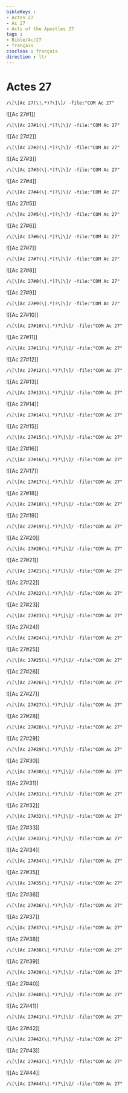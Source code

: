 ```yaml
---
bibleKeys : 
- Actes 27
- Ac 27
- Acts of the Apostles 27
tags : 
- Bible/Ac/27
- français
cssclass : français
direction : ltr
---
```


# Actes 27

```query
/\[\[Ac 27(\|.*)?\]\]/ -file:"COM Ac 27"
```



![[Ac 27#1]]

```query
/\[\[Ac 27#1(\|.*)?\]\]/ -file:"COM Ac 27"
```

![[Ac 27#2]]

```query
/\[\[Ac 27#2(\|.*)?\]\]/ -file:"COM Ac 27"
```

![[Ac 27#3]]

```query
/\[\[Ac 27#3(\|.*)?\]\]/ -file:"COM Ac 27"
```

![[Ac 27#4]]

```query
/\[\[Ac 27#4(\|.*)?\]\]/ -file:"COM Ac 27"
```

![[Ac 27#5]]

```query
/\[\[Ac 27#5(\|.*)?\]\]/ -file:"COM Ac 27"
```

![[Ac 27#6]]

```query
/\[\[Ac 27#6(\|.*)?\]\]/ -file:"COM Ac 27"
```

![[Ac 27#7]]

```query
/\[\[Ac 27#7(\|.*)?\]\]/ -file:"COM Ac 27"
```

![[Ac 27#8]]

```query
/\[\[Ac 27#8(\|.*)?\]\]/ -file:"COM Ac 27"
```

![[Ac 27#9]]

```query
/\[\[Ac 27#9(\|.*)?\]\]/ -file:"COM Ac 27"
```

![[Ac 27#10]]

```query
/\[\[Ac 27#10(\|.*)?\]\]/ -file:"COM Ac 27"
```

![[Ac 27#11]]

```query
/\[\[Ac 27#11(\|.*)?\]\]/ -file:"COM Ac 27"
```

![[Ac 27#12]]

```query
/\[\[Ac 27#12(\|.*)?\]\]/ -file:"COM Ac 27"
```

![[Ac 27#13]]

```query
/\[\[Ac 27#13(\|.*)?\]\]/ -file:"COM Ac 27"
```

![[Ac 27#14]]

```query
/\[\[Ac 27#14(\|.*)?\]\]/ -file:"COM Ac 27"
```

![[Ac 27#15]]

```query
/\[\[Ac 27#15(\|.*)?\]\]/ -file:"COM Ac 27"
```

![[Ac 27#16]]

```query
/\[\[Ac 27#16(\|.*)?\]\]/ -file:"COM Ac 27"
```

![[Ac 27#17]]

```query
/\[\[Ac 27#17(\|.*)?\]\]/ -file:"COM Ac 27"
```

![[Ac 27#18]]

```query
/\[\[Ac 27#18(\|.*)?\]\]/ -file:"COM Ac 27"
```

![[Ac 27#19]]

```query
/\[\[Ac 27#19(\|.*)?\]\]/ -file:"COM Ac 27"
```

![[Ac 27#20]]

```query
/\[\[Ac 27#20(\|.*)?\]\]/ -file:"COM Ac 27"
```

![[Ac 27#21]]

```query
/\[\[Ac 27#21(\|.*)?\]\]/ -file:"COM Ac 27"
```

![[Ac 27#22]]

```query
/\[\[Ac 27#22(\|.*)?\]\]/ -file:"COM Ac 27"
```

![[Ac 27#23]]

```query
/\[\[Ac 27#23(\|.*)?\]\]/ -file:"COM Ac 27"
```

![[Ac 27#24]]

```query
/\[\[Ac 27#24(\|.*)?\]\]/ -file:"COM Ac 27"
```

![[Ac 27#25]]

```query
/\[\[Ac 27#25(\|.*)?\]\]/ -file:"COM Ac 27"
```

![[Ac 27#26]]

```query
/\[\[Ac 27#26(\|.*)?\]\]/ -file:"COM Ac 27"
```

![[Ac 27#27]]

```query
/\[\[Ac 27#27(\|.*)?\]\]/ -file:"COM Ac 27"
```

![[Ac 27#28]]

```query
/\[\[Ac 27#28(\|.*)?\]\]/ -file:"COM Ac 27"
```

![[Ac 27#29]]

```query
/\[\[Ac 27#29(\|.*)?\]\]/ -file:"COM Ac 27"
```

![[Ac 27#30]]

```query
/\[\[Ac 27#30(\|.*)?\]\]/ -file:"COM Ac 27"
```

![[Ac 27#31]]

```query
/\[\[Ac 27#31(\|.*)?\]\]/ -file:"COM Ac 27"
```

![[Ac 27#32]]

```query
/\[\[Ac 27#32(\|.*)?\]\]/ -file:"COM Ac 27"
```

![[Ac 27#33]]

```query
/\[\[Ac 27#33(\|.*)?\]\]/ -file:"COM Ac 27"
```

![[Ac 27#34]]

```query
/\[\[Ac 27#34(\|.*)?\]\]/ -file:"COM Ac 27"
```

![[Ac 27#35]]

```query
/\[\[Ac 27#35(\|.*)?\]\]/ -file:"COM Ac 27"
```

![[Ac 27#36]]

```query
/\[\[Ac 27#36(\|.*)?\]\]/ -file:"COM Ac 27"
```

![[Ac 27#37]]

```query
/\[\[Ac 27#37(\|.*)?\]\]/ -file:"COM Ac 27"
```

![[Ac 27#38]]

```query
/\[\[Ac 27#38(\|.*)?\]\]/ -file:"COM Ac 27"
```

![[Ac 27#39]]

```query
/\[\[Ac 27#39(\|.*)?\]\]/ -file:"COM Ac 27"
```

![[Ac 27#40]]

```query
/\[\[Ac 27#40(\|.*)?\]\]/ -file:"COM Ac 27"
```

![[Ac 27#41]]

```query
/\[\[Ac 27#41(\|.*)?\]\]/ -file:"COM Ac 27"
```

![[Ac 27#42]]

```query
/\[\[Ac 27#42(\|.*)?\]\]/ -file:"COM Ac 27"
```

![[Ac 27#43]]

```query
/\[\[Ac 27#43(\|.*)?\]\]/ -file:"COM Ac 27"
```

![[Ac 27#44]]

```query
/\[\[Ac 27#44(\|.*)?\]\]/ -file:"COM Ac 27"
```

